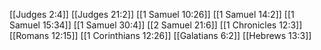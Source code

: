 [[Judges 2:4]]
[[Judges 21:2]]
[[1 Samuel 10:26]]
[[1 Samuel 14:2]]
[[1 Samuel 15:34]]
[[1 Samuel 30:4]]
[[2 Samuel 21:6]]
[[1 Chronicles 12:3]]
[[Romans 12:15]]
[[1 Corinthians 12:26]]
[[Galatians 6:2]]
[[Hebrews 13:3]]
